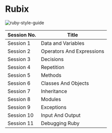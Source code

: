 # Rubix

![ruby-style-guide](https://user-images.githubusercontent.com/34839080/63498183-97310e80-c4da-11e9-875a-88dc3344a08f.gif)

| Session No.  | Title |
| ------------- | ------------- |
| Session 1  | Data and Variables |
| Session 2   | Operators And Expressions|
| Session 3  | Decisions |
| Session 4  | Repetition |
| Session 5  | Methods |
| Session 6  | Classes And Objects |
| Session 7  | Inheritance |
| Session 8  | Modules |
| Session 9  | Exceptions |
| Session 10 | Input And Output | 
| Session 11 | Debugging Ruby |
